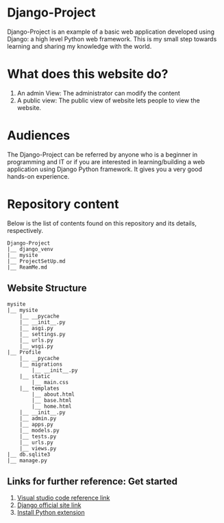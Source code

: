 # Django-Project

Django-Project is an example of a basic web application developed using Django: a high level Python web framework. This is my small step towards learning and sharing my knowledge with the world.

# What does this website do?

1. An admin View: The administrator can modify the content
2. A public view: The public view of website lets people to view the website.

# Audiences

The Django-Project can be referred by anyone who is a beginner in programming and IT or if you are interested in learning/building a web application using Django Python framework. It gives you a very good hands-on experience.


# Repository content

Below is the list of contents found on this repository and its details, respectively.

```
Django-Project
|__ django_venv
|__ mysite
|__ ProjectSetUp.md
|__ ReamMe.md
```
## Website Structure

```
mysite
|__ mysite
    |__ __pycache
    |__ __init__.py
    |__ asgi.py
    |__ settings.py
    |__ urls.py
    |__ wsgi.py
|__ Profile
    |__ __pycache
    |__ migrations
        |__ __init__.py
    |__ static
        |__ main.css
    |__ templates
        |__ about.html
        |__ base.html
        |__ home.html
    |__ __init__.py
    |__ admin.py
    |__ apps.py
    |__ models.py
    |__ tests.py
    |__ urls.py
    |__ views.py
|__ db.sqlite3
|__ manage.py
```


## Links for further reference: Get started

1. [Visual studio code reference link](https://code.visualstudio.com/docs/python/tutorial-django#_create-and-run-a-minimal-django-app)
2. [Django official site link](https://docs.djangoproject.com/en/2.1/)
3. [Install Python extension](https://marketplace.visualstudio.com/items?itemName=ms-python.python)
